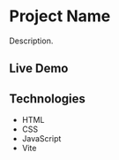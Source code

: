 # Project Name

Description.

## Live Demo

[]()

## Technologies

- HTML
- CSS
- JavaScript
- Vite
